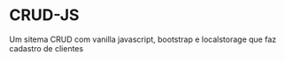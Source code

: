 # CRUD-JS
 Um sitema CRUD com vanilla javascript, bootstrap e localstorage que faz cadastro de clientes
